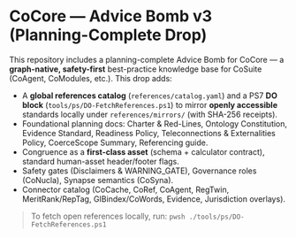 # CoCore — Advice Bomb v3 (Planning-Complete Drop)

This repository includes a planning-complete Advice Bomb for CoCore — a **graph-native, safety-first** best-practice
knowledge base for CoSuite (CoAgent, CoModules, etc.). This drop adds:

- A **global references catalog** (`references/catalog.yaml`) and a PS7 **DO block** (`tools/ps/DO-FetchReferences.ps1`)
  to mirror **openly accessible** standards locally under `references/mirrors/` (with SHA-256 receipts).
- Foundational planning docs: Charter & Red-Lines, Ontology Constitution, Evidence Standard, Readiness Policy,
  Teleconnections & Externalities Policy, CoerceScope Summary, Referencing guide.
- Congruence as a **first-class asset** (schema + calculator contract), standard human-asset header/footer flags.
- Safety gates (Disclaimers & WARNING_GATE), Governance roles (CoNucla), Synapse semantics (CoSyna).
- Connector catalog (CoCache, CoRef, CoAgent, RegTwin, MeritRank/RepTag, GIBindex/CoWords, Evidence, Jurisdiction overlays).

> To fetch open references locally, run:
> `pwsh ./tools/ps/DO-FetchReferences.ps1`


